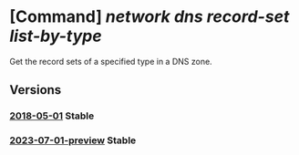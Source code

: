 # [Command] _network dns record-set list-by-type_

Get the record sets of a specified type in a DNS zone.

## Versions

### [2018-05-01](/Resources/mgmt-plane/L3N1YnNjcmlwdGlvbnMve30vcmVzb3VyY2Vncm91cHMve30vcHJvdmlkZXJzL21pY3Jvc29mdC5uZXR3b3JrL2Ruc3pvbmVzL3t9L3t9/2018-05-01.xml) **Stable**

<!-- mgmt-plane /subscriptions/{}/resourcegroups/{}/providers/microsoft.network/dnszones/{}/{} 2018-05-01 -->

### [2023-07-01-preview](/Resources/mgmt-plane/L3N1YnNjcmlwdGlvbnMve30vcmVzb3VyY2Vncm91cHMve30vcHJvdmlkZXJzL21pY3Jvc29mdC5uZXR3b3JrL2Ruc3pvbmVzL3t9L3t9/2023-07-01-preview.xml) **Stable**

<!-- mgmt-plane /subscriptions/{}/resourcegroups/{}/providers/microsoft.network/dnszones/{}/{} 2023-07-01-preview -->
